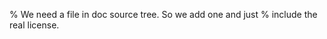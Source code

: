 % We need a file in doc source tree. So we add one and just
% include the real license.
```{include} ../../CHANGELOG.md
```
